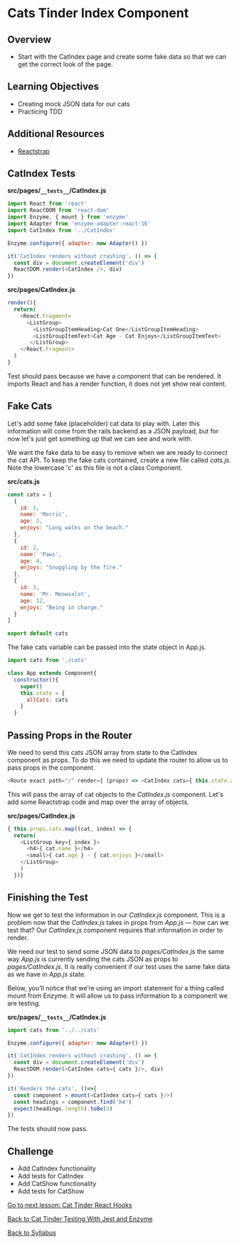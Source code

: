 # Cats Tinder Index Component

## Overview
- Start with the CatIndex page and create some fake data so that we can get the correct look of the page.

## Learning Objectives
- Creating mock JSON data for our cats
- Practicing TDD

## Additional Resources
- [Reactstrap](https://reactstrap.github.io/)

## CatIndex Tests

**src/pages/`__tests__`/CatIndex.js**

```javascript
import React from 'react'
import ReactDOM from 'react-dom'
import Enzyme, { mount } from 'enzyme'
import Adapter from 'enzyme-adapter-react-16'
import CatIndex from '../CatIndex'

Enzyme.configure({ adapter: new Adapter() })

it('CatIndex renders without crashing', () => {
  const div = document.createElement('div')
  ReactDOM.render(<CatIndex />, div)
})
```

**src/pages/CatIndex.js**

```javascript
render(){
  return(
    <React.Fragment>
      <ListGroup>
        <ListGroupItemHeading>Cat One</ListGroupItemHeading>
        <ListGroupItemText>Cat Age - Cat Enjoys</ListGroupItemText>
       </ListGroup>
    </React.Fragment>
  )
}
```

Test should pass because we have a component that can be rendered. It imports React and has a render function, it does not yet show real content.


## Fake Cats
Let's add some fake (placeholder) cat data to play with. Later this information will come from the rails backend as a JSON payload, but for now let's just get something up that we can see and work with.

We want the fake data to be easy to remove when we are ready to connect the cat API. To keep the fake cats contained, create a new file called *cats.js*. Note the lowercase 'c' as this file is not a class Component.

**src/cats.js**
```javascript
const cats = [
  {
    id: 1,
    name: 'Morris',
    age: 2,
    enjoys: "Long walks on the beach."
  },
  {
    id: 2,
    name: 'Paws',
    age: 4,
    enjoys: "Snuggling by the fire."
  },
  {
    id: 3,
    name: 'Mr. Meowsalot',
    age: 12,
    enjoys: "Being in charge."
  }
]

export default cats
```

The fake cats variable can be passed into the state object in App.js.

```JavaScript
import cats from './cats'

class App extends Component{
  constructor(){
    super()
    this.state = {
      allCats: cats
    }
  }
```

## Passing Props in the Router
We need to send this cats JSON array from state to the CatIndex component as props. To do this we need to update the router to allow us to pass props in the component.

```javascript
<Route exact path="/" render={ (props) => <CatIndex cats={ this.state.allCats } /> } />
```

This will pass the array of cat objects to the *CatIndex.js* component. Let's add some Reactstrap code and map over the array of objects.

**src/pages/CatIndex.js**

```javascript
{ this.props.cats.map((cat, index) => {
  return(
    <ListGroup key={ index }>
      <h4>{ cat.name }</h4>
      <small>{ cat.age } - { cat.enjoys }</small>
    </ListGroup>
    )
  })}
```

## Finishing the Test
Now we get to test the information in our *CatIndex.js* component. This is a problem now that the *CatIndex.js* takes in props from *App.js* — how can we test that? Our *CatIndex.js* component requires that information in order to render.

We need our test to send some JSON data to *pages/CatIndex.js* the same way *App.js* is currently sending the cats JSON as props to *pages/CatIndex.js*. It is really convenient if our test uses the same fake data as we have in *App.js* state.

Below, you’ll notice that we’re using an import statement for a thing called mount from Enzyme. It will allow us to pass information to a component we are testing.

**src/pages/`__tests__`/CatIndex.js**

```javascript
import cats from '../../cats'

Enzyme.configure({ adapter: new Adapter() })

it('CatIndex renders without crashing', () => {
  const div = document.createElement('div')
  ReactDOM.render(<CatIndex cats={ cats }/>, div)
})

it('Renders the cats', ()=>{
  const component = mount(<CatIndex cats={ cats }/>)
  const headings = component.find('h4')
  expect(headings.length).toBe(3)
})
```

The tests should now pass.

## Challenge
- Add CatIndex functionality
- Add tests for CatIndex
- Add CatShow functionality
- Add tests for CatShow


[Go to next lesson: Cat Tinder React Hooks](./cat-create.md)

[Back to Cat Tinder Testing With Jest and Enzyme](./jest-enzyme.md)

[Back to Syllabus](../../README.md)
